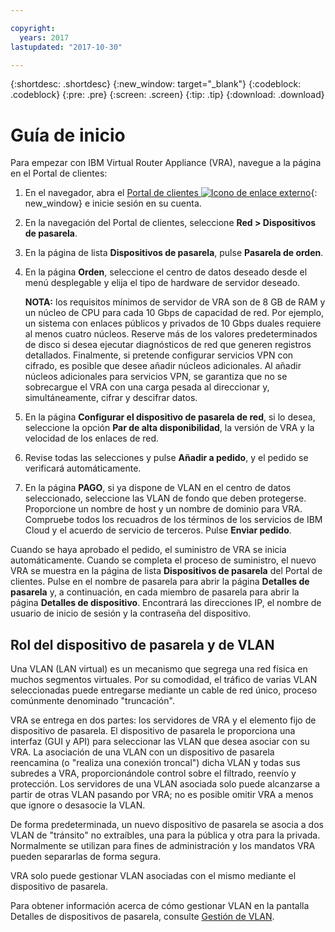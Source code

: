 ```yaml
---

copyright:
  years: 2017
lastupdated: "2017-10-30"

---
```


{:shortdesc: .shortdesc}
{:new_window: target="_blank"}
{:codeblock: .codeblock}
{:pre: .pre}
{:screen: .screen}
{:tip: .tip}
{:download: .download}


# Guía de inicio
Para empezar con IBM Virtual Router Appliance (VRA), navegue a la página en el Portal de clientes:

1. En el navegador, abra el [Portal de clientes ![Icono de enlace externo](../../icons/launch-glyph.svg "Icono de enlace externo")](https://control.softlayer.com/){: new_window} e inicie sesión en su cuenta.
2. En la navegación del Portal de clientes, seleccione **Red > Dispositivos de pasarela**.
3. En la página de lista **Dispositivos de pasarela**, pulse **Pasarela de orden**.
4. En la página **Orden**, seleccione el centro de datos deseado desde el menú desplegable y elija el tipo de hardware de servidor deseado.

    **NOTA:** los requisitos mínimos de servidor de VRA son de 8 GB de RAM y un núcleo de CPU para cada 10 Gbps de capacidad de red. Por ejemplo, un sistema con enlaces públicos y privados de 10 Gbps duales requiere al menos cuatro núcleos. Reserve más de los valores predeterminados de disco si desea ejecutar diagnósticos de red que generen registros detallados. Finalmente, si pretende configurar servicios VPN con cifrado, es posible que desee añadir núcleos adicionales. Al añadir núcleos adicionales para servicios VPN, se garantiza que no se sobrecargue el VRA con una carga pesada al direccionar y, simultáneamente, cifrar y descifrar datos.

5. En la página **Configurar el dispositivo de pasarela de red**, si lo desea, seleccione la opción **Par de alta disponibilidad**, la versión de VRA y la velocidad de los enlaces de red.
6. Revise todas las selecciones y pulse **Añadir a pedido**, y el pedido se verificará automáticamente.
7. En la página **PAGO**, si ya dispone de VLAN en el centro de datos seleccionado, seleccione las VLAN de fondo que deben protegerse. Proporcione un nombre de host y un nombre de dominio para VRA. Compruebe todos los recuadros de los términos de los servicios de IBM Cloud y el acuerdo de servicio de terceros. Pulse **Enviar pedido**.

Cuando se haya aprobado el pedido, el suministro de VRA se inicia automáticamente. Cuando se completa el proceso de suministro, el nuevo VRA se muestra en la página de lista **Dispositivos de pasarela** del Portal de clientes. Pulse en el nombre de pasarela para abrir la página **Detalles de pasarela** y, a continuación, en cada miembro de pasarela para abrir la página **Detalles de dispositivo**. Encontrará las direcciones IP, el nombre de usuario de inicio de sesión y la contraseña del dispositivo.  
 
## Rol del dispositivo de pasarela y de VLAN
Una VLAN (LAN virtual) es un mecanismo que segrega una red física en muchos segmentos virtuales. Por su comodidad, el tráfico de varias VLAN seleccionadas puede entregarse mediante un cable de red único, proceso comúnmente denominado "truncación".

VRA se entrega en dos partes: los servidores de VRA y el elemento fijo de dispositivo de pasarela. El dispositivo de pasarela le proporciona una interfaz (GUI y API) para seleccionar las VLAN que desea asociar con su VRA. La asociación de una VLAN con un dispositivo de pasarela reencamina (o "realiza una conexión troncal") dicha VLAN y todas sus subredes a VRA, proporcionándole control sobre el filtrado, reenvío y protección. Los servidores de una VLAN asociada solo puede alcanzarse a partir de otras VLAN pasando por VRA; no es posible omitir VRA a menos que ignore o desasocie la VLAN.

De forma predeterminada, un nuevo dispositivo de pasarela se asocia a dos VLAN de "tránsito" no extraíbles, una para la pública y otra para la privada. Normalmente se utilizan para fines de administración y los mandatos VRA pueden separarlas de forma segura.

VRA solo puede gestionar VLAN asociadas con el mismo mediante el dispositivo de pasarela.

Para obtener información acerca de cómo gestionar VLAN en la pantalla Detalles de dispositivos de pasarela, consulte [Gestión de VLAN](manage-vlans.html).
